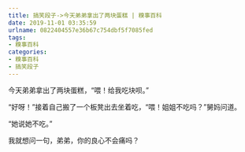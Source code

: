 ```yaml
---
title: 搞笑段子->今天弟弟拿出了两块蛋糕 | 糗事百科
date: 2019-11-01 03:35:59
urlname: 0822404557e36b67c754dbf5f7085fed
tags: 
- 糗事百科
categories:
- 糗事百科
- 搞笑段子
---
```

今天弟弟拿出了两块蛋糕，“喂！给我吃块呗。”

“好呀！”接着自己搬了一个板凳出去坐着吃，“喂！姐姐不吃吗？”舅妈问道。

“她说她不吃。”

我就想问一句，弟弟，你的良心不会痛吗？


